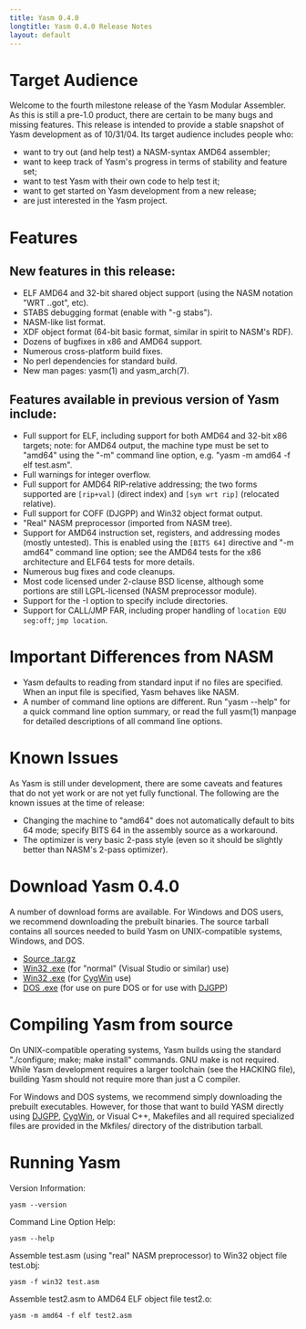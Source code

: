 ```yaml
---
title: Yasm 0.4.0
longtitle: Yasm 0.4.0 Release Notes
layout: default
---
```


Target Audience
===============

Welcome to the fourth milestone release of the Yasm Modular Assembler.  As this is still a pre-1.0 product, there are certain to be many bugs and missing features. This release is intended to provide a stable snapshot of Yasm development as of 10/31/04.  Its target audience includes people who:

 * want to try out (and help test) a NASM-syntax AMD64 assembler;
 * want to keep track of Yasm's progress in terms of stability and feature set;
 * want to test Yasm with their own code to help test it;
 * want to get started on Yasm development from a new release;
 * are just interested in the Yasm project.

Features
========

New features in this release:
-----------------------------

 * ELF AMD64 and 32-bit shared object support (using the NASM notation "WRT ..got", etc).
 * STABS debugging format (enable with "-g stabs").
 * NASM-like list format.
 * XDF object format (64-bit basic format, similar in spirit to NASM's RDF).
 * Dozens of bugfixes in x86 and AMD64 support.
 * Numerous cross-platform build fixes.
 * No perl dependencies for standard build.
 * New man pages: yasm(1) and yasm_arch(7).

Features available in previous version of Yasm include:
-------------------------------------------------------

 * Full support for ELF, including support for both AMD64 and 32-bit x86 targets; note: for AMD64 output, the machine type must be set to "amd64" using the "-m" command line option, e.g. "yasm -m amd64 -f elf test.asm".
 * Full warnings for integer overflow.
 * Full support for AMD64 RIP-relative addressing; the two forms supported are `[rip+val]` (direct index) and `[sym wrt rip]` (relocated relative).
 * Full support for COFF (DJGPP) and Win32 object format output.
 * "Real" NASM preprocessor (imported from NASM tree).
 * Support for AMD64 instruction set, registers, and addressing modes (mostly untested). This is enabled using the `[BITS 64]` directive and "-m amd64" command line option; see the AMD64 tests for the x86 architecture and ELF64 tests for more details.
 * Numerous bug fixes and code cleanups.
 * Most code licensed under 2-clause BSD license, although some portions are still LGPL-licensed (NASM preprocessor module).
 * Support for the -I option to specify include directories.
 * Support for CALL/JMP FAR, including proper handling of `location EQU seg:off`; `jmp location`.

Important Differences from NASM
===============================

 * Yasm defaults to reading from standard input if no files are specified. When an input file is specified, Yasm behaves like NASM.
 * A number of command line options are different. Run "yasm --help" for a quick command line option summary, or read the full yasm(1) manpage for detailed descriptions of all command line options.

Known Issues
============

As Yasm is still under development, there are some caveats and features that do not yet work or are not yet fully functional.  The following are the known issues at the time of release:

 * Changing the machine to "amd64" does not automatically default to bits 64 mode; specify BITS 64 in the assembly source as a workaround.
 * The optimizer is very basic 2-pass style (even so it should be slightly better than NASM's 2-pass optimizer).

Download Yasm 0.4.0
===================

A number of download forms are available. For Windows and DOS users, we recommend downloading the prebuilt binaries. The source tarball contains all sources needed to build Yasm on UNIX-compatible systems, Windows, and DOS.

 * [Source .tar.gz]({{site.releases}}/yasm-0.4.0.tar.gz)
 * [Win32 .exe]({{site.releases}}/yasm-0.4.0-win.exe) (for "normal" (Visual Studio or similar) use)
 * [Win32 .exe]({{site.releases}}/yasm-0.4.0-cygwin.exe) (for [CygWin](http://www.cygwin.com/) use)
 * [DOS .exe]({{site.releases}}/yasm-0.4.0-dos.exe) (for use on pure DOS or for use with [DJGPP](http://www.delorie.com/djgpp))

Compiling Yasm from source
==========================

On UNIX-compatible operating systems, Yasm builds using the standard "./configure; make; make install" commands. GNU make is not required. While Yasm development requires a larger toolchain (see the HACKING file), building Yasm should not require more than just a C compiler.

For Windows and DOS systems, we recommend simply downloading the prebuilt executables. However, for those that want to build YASM directly using [DJGPP](http://www.delorie.com/djgpp/), [CygWin](http://www.cygwin.com/), or Visual C++, Makefiles and all required specialized files are provided in the Mkfiles/ directory of the distribution tarball.

Running Yasm
============

Version Information:

    yasm --version

Command Line Option Help:

    yasm --help

Assemble test.asm (using "real" NASM preprocessor) to Win32 object file test.obj:

    yasm -f win32 test.asm

Assemble test2.asm to AMD64 ELF object file test2.o:

    yasm -m amd64 -f elf test2.asm

